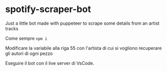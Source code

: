 # spotify-scraper-bot
Just a little bot made with puppeteer to scrape some details from an artist tracks

Come sempre `npm i`

Modificare la variabile alla riga 55 con l'artista di cui si vogliono recuperare gli autori di ogni pezzo

Eseguire il bot con il live server di VsCode.
